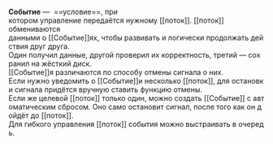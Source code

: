 **Событие** —  ==условие==, при котором управление передаётся нужному [[поток]].
[[поток]] обмениваются данными о [[Событие]]ях, чтобы развивать и логически продолжать действия друг друга. 
Один получил данные, другой проверил их корректность, третий — сохранил на жёсткий диск. 
[[Событие]]я различаются по способу отмены сигнала о них. 
Если нужно уведомить о [[Событие]]и несколько [[поток]], для остановки сигнала придётся вручную ставить функцию отмены. 
Если же целевой [[поток]] только один, можно создать [[Событие]] с автоматическим сбросом. Оно само остановит сигнал, после того как он дойдёт до [[поток]]. 
Для гибкого управления [[поток]] события можно выстраивать в очередь.